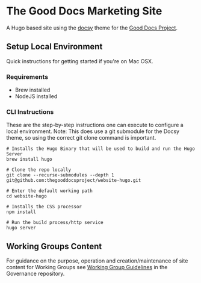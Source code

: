 # The Good Docs Marketing Site

A Hugo based site using the [docsy](https://github.com/google/docsy/) theme for the [Good Docs Project](https://thegooddocsproject.dev/).

## Setup Local Environment

Quick instructions for getting started if you're on Mac OSX.

### Requirements

- Brew installed
- NodeJS installed

### CLI Instructions

These are the step-by-step instructions one can execute to configure a local environment.
Note: This does use a git submodule for the Docsy theme, so using the correct git clone command is important.

```shell
# Installs the Hugo Binary that will be used to build and run the Hugo Server
brew install hugo

# Clone the repo locally
git clone --recurse-submodules --depth 1 git@github.com:thegooddocsproject/website-hugo.git

# Enter the default working path
cd website-hugo

# Installs the CSS processor
npm install

# Run the build process/http service
hugo server
```

## Working Groups Content

For guidance on the purpose, operation and creation/maintenance of site content for Working Groups see [Working Group Guidelines](https://github.com/thegooddocsproject/governance/blob/master/Working_Group_Guidelines.md) in the Governance repository.
